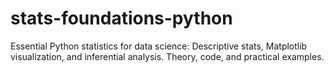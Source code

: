 # stats-foundations-python
Essential Python statistics for data science: Descriptive stats, Matplotlib visualization, and inferential analysis. Theory, code, and practical examples.
